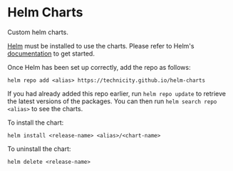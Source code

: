 # Helm Charts

Custom helm charts.

[Helm](https://helm.sh) must be installed to use the charts.
Please refer to Helm's [documentation](https://helm.sh/docs)
to get started.

Once Helm has been set up correctly, add the repo as follows:

    helm repo add <alias> https://technicity.github.io/helm-charts

If you had already added this repo earlier, run `helm repo update`
to retrieve the latest versions of the packages. You can then run
`helm search repo <alias>` to see the charts.

To install the <chart-name> chart:

    helm install <release-name> <alias>/<chart-name>

To uninstall the chart:

    helm delete <release-name>
